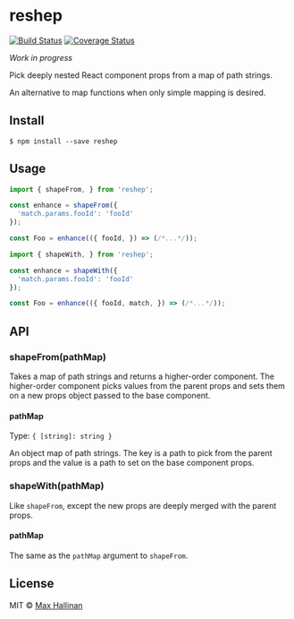 # reshep

[![Build Status](https://travis-ci.org/maxhallinan/reshep.svg?branch=master)](https://travis-ci.org/maxhallinan/reshep)
[![Coverage Status](https://coveralls.io/repos/github/maxhallinan/reshep/badge.svg)](https://coveralls.io/github/maxhallinan/reshep)

*Work in progress*

Pick deeply nested React component props from a map of path strings.

An alternative to map functions when only simple mapping is desired.


## Install

```
$ npm install --save reshep
```


## Usage

```javascript
import { shapeFrom, } from 'reshep';

const enhance = shapeFrom({
  'match.params.fooId': 'fooId'
});

const Foo = enhance(({ fooId, }) => (/*...*/));
```

```javascript
import { shapeWith, } from 'reshep';

const enhance = shapeWith({
  'match.params.fooId': 'fooId'
});

const Foo = enhance(({ fooId, match, }) => (/*...*/));
```


## API

### shapeFrom(pathMap)

Takes a map of path strings and returns a higher-order component. The
higher-order component picks values from the parent props and sets them on a
new props object passed to the base component.

#### pathMap

Type: `{ [string]: string }`

An object map of path strings. The key is a path to pick from the
parent props and the value is a path to set on the base component props.

### shapeWith(pathMap)

Like `shapeFrom`, except the new props are deeply merged with
the parent props.

#### pathMap

The same as the `pathMap` argument to `shapeFrom`.


## License

MIT © [Max Hallinan](https://github.com/maxhallinan)
